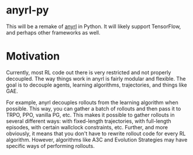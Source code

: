 # anyrl-py

This will be a remake of [anyrl](https://github.com/unixpickle/anyrl) in Python. It will likely support TensorFlow, and perhaps other frameworks as well.

# Motivation

Currently, most RL code out there is very restricted and not properly decoupled. The way things work in anyrl is fairly modular and flexible. The goal is to decouple agents, learning algorithms, trajectories, and things like GAE.

For example, anyrl decouples rollouts from the learning algorithm when possible. This way, you can gather a batch of rollouts and then pass it to TRPO, PPO, vanilla PG, etc. This makes it possible to gather rollouts in several different ways: with fixed-length trajectories, with full-length episodes, with certain wallclock constraints, etc. Further, and more obviously, it means that you don't have to rewrite rollout code for every RL algorithm. However, algorithms like A3C and Evolution Strategies may have specific ways of performing rollouts.
